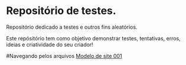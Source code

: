 # Repositório de testes.
 Repositório dedicado a testes e outros fins aleatórios.

 Este repósitório tem como objetivo demonstrar testes, tentativas, erros, ideias e criatividade do seu criador!

#Navegando pelos arquivos
<a href="https://rgmenezes.github.io/Repositorio-de-teste/Modelos%20de%20sites/Modelo%20001/#">Modelo de site  001</a>


